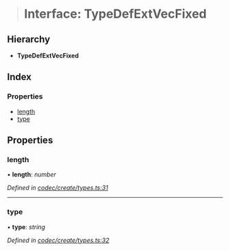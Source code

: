 > # Interface: TypeDefExtVecFixed

## Hierarchy

* **TypeDefExtVecFixed**

## Index

### Properties

* [length](_codec_create_types_.typedefextvecfixed.md#length)
* [type](_codec_create_types_.typedefextvecfixed.md#type)

## Properties

###  length

• **length**: *number*

*Defined in [codec/create/types.ts:31](https://github.com/polkadot-js/api/blob/895ed80/packages/types/src/codec/create/types.ts#L31)*

___

###  type

• **type**: *string*

*Defined in [codec/create/types.ts:32](https://github.com/polkadot-js/api/blob/895ed80/packages/types/src/codec/create/types.ts#L32)*